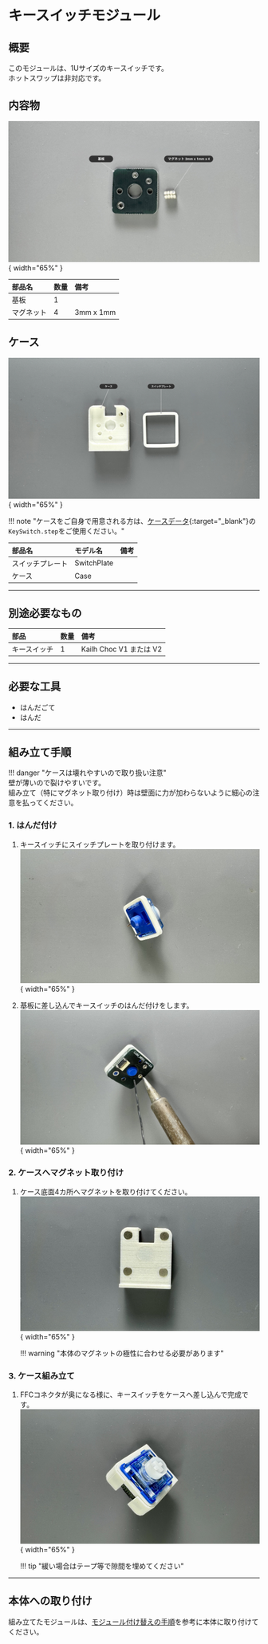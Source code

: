 # キースイッチモジュール

## 概要

このモジュールは、1Uサイズのキースイッチです。  
ホットスワップは非対応です。

## 内容物
![内容物](img/key01.jpg){ width="65%" }

| 部品名 | 数量 | 備考 |
| :--- | :--- | :--- |
| 基板 | 1 | |
| マグネット | 4 | 3mm x 1mm |

## ケース
![ケース](img/key02.jpg){ width="65%" }

!!! note "ケースをご自身で用意される方は、[ケースデータ]({{three_d_data_url}}/case/modules){:target="_blank"}の`KeySwitch.step`をご使用ください。"

| 部品名 | モデル名 | 備考 |
| :--- | :--- | :--- |
| スイッチプレート | SwitchPlate | |
| ケース | Case | |

---

## 別途必要なもの

| 部品 | 数量 | 備考 | 
| :--- | :--- | :--- |
| キースイッチ | 1 | Kailh Choc V1 または V2 |

---

## 必要な工具

*   はんだごて
*   はんだ
  
---

## 組み立て手順
!!! danger "ケースは壊れやすいので取り扱い注意"  
    壁が薄いので裂けやすいです。  
    組み立て（特にマグネット取り付け）時は壁面に力が加わらないように細心の注意を払ってください。

### 1. はんだ付け
1. キースイッチにスイッチプレートを取り付けます。  
    ![マグネット](img/key-build01-01.jpeg){ width="65%" }
   
2. 基板に差し込んでキースイッチのはんだ付けをします。  
    ![はんだ付け](img/key-build01-02.jpeg){ width="65%" }
   
   
### 2. ケースへマグネット取り付け
1.  ケース底面4カ所へマグネットを取り付けてください。
    ![マグネット](img/key-build02-01.jpeg){ width="65%" }

    !!! warning "本体のマグネットの極性に合わせる必要があります"  

### 3. ケース組み立て
1. FFCコネクタが奥になる様に、キースイッチをケースへ差し込んで完成です。
    ![fin](img/key-build03-01.jpeg){ width="65%" }
   
    !!! tip "緩い場合はテープ等で隙間を埋めてください"

---

## 本体への取り付け
組み立てたモジュールは、[モジュール付け替えの手順](../../how2.md#モジュール付け替え)を参考に本体に取り付けてください。
